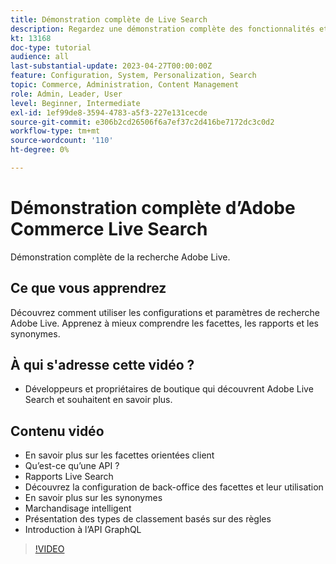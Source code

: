 ```yaml
---
title: Démonstration complète de Live Search
description: Regardez une démonstration complète des fonctionnalités et de la flexibilité de Live Search
kt: 13168
doc-type: tutorial
audience: all
last-substantial-update: 2023-04-27T00:00:00Z
feature: Configuration, System, Personalization, Search
topic: Commerce, Administration, Content Management
role: Admin, Leader, User
level: Beginner, Intermediate
exl-id: 1ef99de8-3594-4783-a5f3-227e131cecde
source-git-commit: e306b2cd26506f6a7ef37c2d416be7172dc3c0d2
workflow-type: tm+mt
source-wordcount: '110'
ht-degree: 0%

---
```


# Démonstration complète d’Adobe Commerce Live Search

Démonstration complète de la recherche Adobe Live.

## Ce que vous apprendrez

Découvrez comment utiliser les configurations et paramètres de recherche Adobe Live. Apprenez à mieux comprendre les facettes, les rapports et les synonymes.

## À qui s&#39;adresse cette vidéo ?

* Développeurs et propriétaires de boutique qui découvrent Adobe Live Search et souhaitent en savoir plus.

## Contenu vidéo

* En savoir plus sur les facettes orientées client
* Qu’est-ce qu’une API ?
* Rapports Live Search
* Découvrez la configuration de back-office des facettes et leur utilisation
* En savoir plus sur les synonymes
* Marchandisage intelligent
* Présentation des types de classement basés sur des règles
* Introduction à l’API GraphQL

>[!VIDEO](https://video.tv.adobe.com/v/3454455?learn=on&captions=fre_fr)
